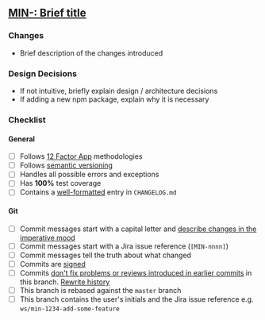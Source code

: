 ## [MIN-: Brief title](https://mindfulchef.atlassian.net/browse/MIN-)

### Changes

- Brief description of the changes introduced

### Design Decisions

- If not intuitive, briefly explain design / architecture decisions
- If adding a new npm package, explain why it is necessary

### Checklist

#### General

- [ ] Follows [12 Factor App](https://12factor.net/) methodologies
- [ ] Follows [semantic versioning](https://semver.org/)
- [ ] Handles all possible errors and exceptions
- [ ] Has **100%** test coverage
- [ ] Contains a [well-formatted](https://keepachangelog.com/en/1.0.0/) entry in `CHANGELOG.md`

#### Git

- [ ] Commit messages start with a capital letter and [describe changes in the imperative mood](https://git.kernel.org/pub/scm/git/git.git/tree/Documentation/SubmittingPatches?id=HEAD#n135)
- [ ] Commit messages start with a Jira issue reference (`[MIN-nnnn]`)
- [ ] Commit messages tell the truth about what changed
- [ ] Commits are [signed](https://help.github.com/en/github/authenticating-to-github/signing-commits)
- [ ] Commits [don't fix problems or reviews introduced in earlier commits](https://about.gitlab.com/blog/2018/06/07/keeping-git-commit-history-clean/#situation-3-i-need-to-add-remove-or-combine-commits) in this branch. [Rewrite history](https://git-scm.com/book/en/v2/Git-Tools-Rewriting-History)
- [ ] This branch is rebased against the `master` branch
- [ ] This branch contains the user's initials and the Jira issue reference e.g. `ws/min-1234-add-some-feature`
